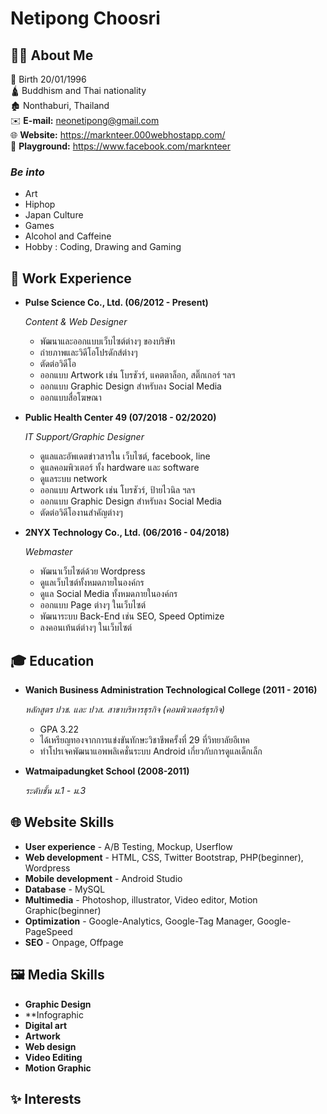 # Netipong Choosri

## 🙋‍♂️ About Me

👶 Birth 20/01/1996 <br/>
🛕 Buddhism and Thai nationality <br/>
🏚️ Nonthaburi, Thailand <br/>
✉️ **E-mail:** neonetipong@gmail.com <br/> 
🌐 **Website:** https://marknteer.000webhostapp.com/ <br/> 
🎌 **Playground:** https://www.facebook.com/marknteer <br/> 

### ***Be into***
  * Art
  * Hiphop
  * Japan Culture
  * Games
  * Alcohol and Caffeine
  * Hobby : Coding, Drawing and Gaming

## 💼 Work Experience

* **Pulse Science Co., Ltd. (06/2012 - Present)**

  *Content & Web Designer*
    * พัฒนาและออกแบบเว็บไซต์ต่างๆ ของบริษัท
    * ถ่ายภาพและวิดีโอโปรดักส์ต่างๆ
    * ตัดต่อวิดีโอ
    * ออกแบบ Artwork เช่น โบรชัวร์, แคตตาล็อก, สติ๊กเกอร์ ฯลฯ
    * ออกแบบ Graphic Design สำหรับลง Social Media
    * ออกแบบสื่อโฆษณา

* **Public Health Center 49 (07/2018 - 02/2020)**

  *IT Support/Graphic Designer*
    * ดูแลและอัพเดตข่าวสารใน เว็บไซต์, facebook, line
    * ดูแลคอมพิวเตอร์ ทั้ง hardware และ software
    * ดูแลระบบ network
    * ออกแบบ Artwork เช่น โบรชัวร์, ป้ายไวนิล ฯลฯ
    * ออกแบบ Graphic Design สำหรับลง Social Media
    * ตัดต่อวิดีโองานสำคัญต่างๆ

* **2NYX Technology Co., Ltd. (06/2016 - 04/2018)**

  *Webmaster*
    * พัฒนาเว็บไซต์ด้วย Wordpress
    * ดูแลเว็บไซต์ทั้งหมดภายในองค์กร
    * ดูแล Social Media ทั้งหมดภายในองค์กร
    * ออกแบบ Page ต่างๆ ในเว็บไซต์
    * พัฒนาระบบ Back-End เช่น SEO, Speed Optimize
    * ลงคอนเท้นต์ต่างๆ ในเว็บไซต์
    
## 🎓 Education

* **Wanich Business Administration Technological College (2011 - 2016)**

    *หลักสูตร ปวช. และ ปวส. สาขาบริหารธุรกิจ (คอมพิวเตอร์ธุรกิจ)*
    * GPA 3.22
    * ได้เหรียญทองจากการแข่งขันทักษะวิชาชีพครั้งที่ 29 ที่วิทยาลัยอีเทค
    * ทำโปรเจคพัฒนาแอพพลิเคชั่นระบบ Android เกี่ยวกับการดูแลเด็กเล็ก

* **Watmaipadungket School (2008-2011)**

    *ระดับชั้น ม.1 - ม.3* 

## 🌐 Website Skills

* **User experience** - A/B Testing, Mockup, Userflow
* **Web development** - HTML, CSS, Twitter Bootstrap, PHP(beginner), Wordpress
* **Mobile development** - Android Studio
* **Database** - MySQL
* **Multimedia** - Photoshop, illustrator, Video editor, Motion Graphic(beginner)
* **Optimization** - Google-Analytics, Google-Tag Manager, Google-PageSpeed
* **SEO** - Onpage, Offpage

## 🖼️ Media Skills
* **Graphic Design**
* **Infographic
* **Digital art**
* **Artwork**
* **Web design**
* **Video Editing**
* **Motion Graphic**

## ✨ Interests


